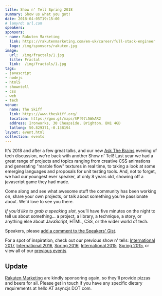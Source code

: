 ```yaml
---
title: Show n' Tell Spring 2018
summary: Show us what you got!
date: 2018-04-05T19:15:00
# lanyrd: url.com
speakers:
sponsors:
- name: Rakuten Marketing
  link: https://rakutenmarketing.com/en-uk/career/full-stack-engineer
  logo: /img/sponsors/rakuten.jpg
image:
  url:  /img/fractals/1.jpg
  title: Fractal
  link:  /img/fractals/1.jpg
tags:
- javascript
- nodejs
- html5
- showntell
- css
- web
- tech
venue:
  name: The Skiff
  link: https://www.theskiff.org/
  location: https://goo.gl/maps/SPf97i5WkAR2
  address: Ironworks, 30 Cheapside, Brighton, BN1 4GD
  latlong: 50.829371,-0.138194
layout: event.html
collection: events
---
```


It's 2018 and after a few great talks, and our new [Ask The Brains][ask-the-brains] evening of tech discussion, we're back with another Show n' Tell! Last year we had a great range of projects and topics ranging from creative CSS animations and generating "marble flow" textures in real time, to taking a look at some emerging languages and proposals for unit testing tools. And, not to forget, we had our youngest ever speaker, at only 8 years old, showing off a javascript game they had made.

Come along and see what awesome stuff the community has been working on, share your own projects, or talk about something you're passionate about. We'd love to see you there.

_If you’d like to grab a speaking slot_, you’ll have five minutes on the night to tell us about something… a project, a library, a technique, a story, or anything else about JavaScript, HTML, CSS, or the wider world of tech.

Speakers, please <a data-gist href="https://gist.github.com/JakeSidSmith/45e60f8c45ab5128d760d33de7c3e3e1">add a comment to the Speakers' Gist</a>.

For a spot of inspiration, check out our previous show n' tells: [International 2017][showntell-international-2017], [International 2016][showntell-international-2016], [Spring 2016][showntell-spring-2016], [International 2015][showntell-international-2015], [Spring 2015][showntell-spring-2015], or view all of our [previous events][events].

## Update

[Rakuten Marketing](https://rakutenmarketing.com/en-uk/career/full-stack-engineer) are kindly sponsoring again, so they'll provide pizzas and beers for all. Please get in touch if you have any specific dietary requirements at hello AT asyncjs DOT com.

[async]: https://asyncjs.com
[events]: https://asyncjs.com/events/
[ask-the-brains]: https://asyncjs.com/ask-the-brains/
[showntell-spring-2015]: https://asyncjs.com/showntell-spring-2015/
[showntell-international-2015]: https://asyncjs.com/showntell-2015/
[showntell-spring-2016]: https://asyncjs.com/showntell-spring-2016/
[showntell-international-2016]: https://asyncjs.com/international-show-n-tell-2016/
[showntell-international-2017]: https://asyncjs.com/international-show-n-tell-2017/
